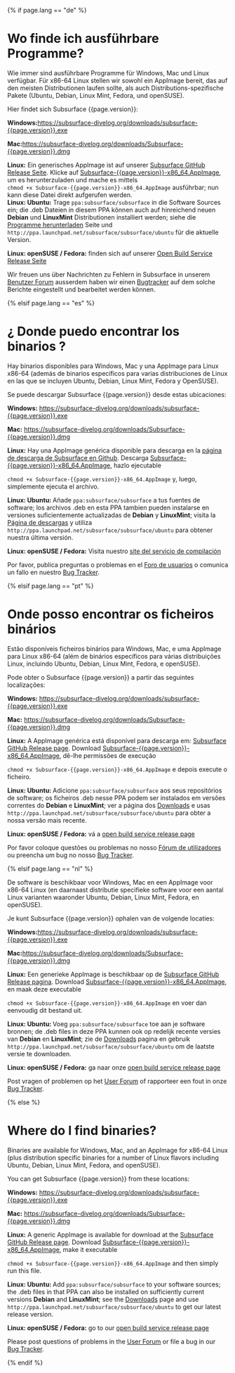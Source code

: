 {% if page.lang == "de" %}

<h1>Wo finde ich ausführbare Programme?</h1>
<p>Wie immer sind ausführbare Programme für Windows, Mac und Linux verfügbar. Für x86-64 Linux stellen wir sowohl ein AppImage bereit, das auf den meisten Distributionen laufen sollte, als auch Distributions-spezifische Pakete (Ubuntu, Debian, Linux Mint, Fedora, und openSUSE).</p>
<p>Hier findet sich Subsurface {{page.version}}:</p>
<p><strong>Windows:</strong><a href="https://subsurface-divelog.org/downloads/subsurface-{{page.version}}.exe">https://subsurface-divelog.org/downloads/subsurface-{{page.version}}.exe</a></p>
<p><strong>Mac:</strong><a href="https://subsurface-divelog.org/downloads/Subsurface-4.8.1.dmg">https://subsurface-divelog.org/downloads/Subsurface-{{page.version}}.dmg</a></p>
<p><strong>Linux:</strong> Ein generisches AppImage ist auf unserer <a href="https://github.com/Subsurface/subsurface/releases/tag/v{{page.version}}">Subsurface GitHub Release Seite</a>. Klicke auf <a href="https://github.com/Subsurface/subsurface/releases/download/v{{page.version}}/Subsurface-{{page.version}}-x86_64.AppImage">Subsurface-{{page.version}}-x86_64.AppImage</a>, um es herunterzuladen und mache es mittels<br><code>chmod +x Subsurface-{{page.version}}-x86_64.AppImage</code> ausführbar; nun kann diese Datei direkt aufgerufen werden.<br><strong>Linux: Ubuntu:</strong> Trage <code>ppa:subsurface/subsurface</code> in die Software Sources ein; die .deb Dateien in diesem PPA können auch auf hinreichend neuen <strong>Debian</strong> und <strong>LinuxMint</strong> Distributionen installiert werden; siehe die <a href="https://subsurface-divelog.org/download/">Programme herunterladen</a> Seite und <code>http://ppa.launchpad.net/subsurface/subsurface/ubuntu</code> für die aktuelle Version.</p>
<p><strong>Linux: openSUSE / Fedora:</strong> finden sich auf unserer <a href="http://software.opensuse.org/download.html?project=home:Subsurface-Divelog&amp;package=subsurface">Open Build Service Release Seite</a></p>
<p>Wir freuen uns über Nachrichten zu Fehlern in Subsurface in unserem <a href="https://subsurface-divelog.org/user-forum/">Benutzer Forum</a> ausserdem haben wir einen <a href="https://github.com/Subsurface/subsurface/issues">Bugtracker</a> auf dem solche Berichte eingestellt und bearbeitet werden können.</p>

{% elsif page.lang == "es" %}
<h1>¿ Donde puedo encontrar los binarios ?</h1>
<p>Hay binarios disponibles para Windows, Mac y una AppImage para Linux x86-64 (además de binarios específicos para varias distribuciones de Linux en las que se incluyen Ubuntu, Debian, Linux Mint, Fedora y OpenSUSE).</p>
<p>Se puede descargar Subsurface {{page.version}} desde estas ubicaciones:</p>
<p><strong>Windows:</strong> <a href="https://subsurface-divelog.org/downloads/subsurface-{{page.version}}.exe">https://subsurface-divelog.org/downloads/subsurface-{{page.version}}.exe</a></p>
<p><strong>Mac:</strong> <a href="https://subsurface-divelog.org/downloads/Subsurface-{{page.version}}.dmg">https://subsurface-divelog.org/downloads/Subsurface-{{page.version}}.dmg</a></p>
<p><strong>Linux:</strong> Hay una AppImage genérica disponible para descarga en la <a href="https://github.com/Subsurface/subsurface/releases/tag/v{{page.version}}">página de descarga de Subsurface en Github</a>. Descarga <a href="https://github.com/Subsurface/subsurface/releases/download/v{{page.version}}/Subsurface-{{page.version}}-x86_64.AppImage">Subsurface-{{page.version}}-x86_64.AppImage</a>, hazlo ejecutable</p>
<p><code>chmod +x Subsurface-{{page.version}}-x86_64.AppImage</code> y, luego, simplemente ejecuta el archivo.</p>
<p><strong>Linux: Ubuntu: </strong>Añade <code>ppa:subsurface/subsurface</code> a tus fuentes de software; los archivos .deb en esta PPA tambien pueden instalarse en versiones suficientemente actualizadas de <strong>Debian</strong> y <strong>LinuxMint</strong>; visita la <a href="https://subsurface-divelog.org/download/">Página de descargas</a> y utiliza <code>http://ppa.launchpad.net/subsurface/subsurface/ubuntu</code> para obtener nuestra última versión.</p>
<p><strong>Linux: openSUSE / Fedora:</strong> Visita nuestro <a href="http://software.opensuse.org/download.html?project=home:Subsurface-Divelog&package=subsurface"> site del servicio de compilación</a></p>
<p>Por favor, publica preguntas o problemas en el <a href="https://subsurface-divelog.org/user-forum/">Foro de usuarios</a> o comunica un fallo en nuestro <a href="https://github.com/Subsurface/subsurface/issues">Bug Tracker</a>.</p>
{% elsif page.lang == "pt" %}

<h1>Onde posso encontrar os ficheiros binários</h1>
<p>Estão disponíveis ficheiros binários para Windows, Mac, e uma AppImage para Linux x86-64 (além de binários específicos para várias distribuições Linux, incluindo Ubuntu, Debian, Linux Mint, Fedora, e openSUSE).</p>
<p>Pode obter o Subsurface {{page.version}} a partir das seguintes localizações:</p>
<p><strong>Windows:</strong> <a href="https://subsurface-divelog.org/downloads/subsurface-{{page.version}}.exe">https://subsurface-divelog.org/downloads/subsurface-{{page.version}}.exe</a></p>
<p><strong>Mac:</strong> <a href="https://subsurface-divelog.org/downloads/Subsurface-{{page.version}}.dmg">https://subsurface-divelog.org/downloads/Subsurface-{{page.version}}.dmg</a></p>
<p><strong>Linux:</strong> A AppImage genérica está disponível para descarga em: <a href="https://github.com/Subsurface/subsurface/releases/tag/v{{page.version}}">Subsurface GitHub Release page</a>. Download <a href="https://github.com/Subsurface/subsurface/releases/download/v{{page.version}}/Subsurface-{{page.version}}-x86_64.AppImage">Subsurface-{{page.version}}-x86_64.AppImage</a>, dê-lhe permissões de execução</p>
<p><code>chmod +x Subsurface-{{page.version}}-x86_64.AppImage</code> e depois execute o ficheiro.</p>
<p><strong>Linux: Ubuntu: </strong>Adicione <code>ppa:subsurface/subsurface</code> aos seus repositórios de software; os ficheiros .deb nesse PPA podem ser instalados em versões correntes do <strong>Debian</strong> e <strong>LinuxMint</strong>; ver a página dos <a href="https://subsurface-divelog.org/download/">Downloads</a> e usas <code>http://ppa.launchpad.net/subsurface/subsurface/ubuntu</code> para obter a nossa versão mais recente.</p>
<p><strong>Linux: openSUSE / Fedora:</strong> vá a <a href="http://software.opensuse.org/download.html?project=home:Subsurface-Divelog&package=subsurface">open build service release page</a></p>
<p>Por favor coloque questões ou problemas no nosso <a href="https://subsurface-divelog.org/user-forum/">Fórum de utilizadores</a> ou preencha um bug no nosso <a href="https://github.com/Subsurface/subsurface/issues">Bug Tracker</a>.</p>

{% elsif page.lang == "nl" %}

<p>De software is beschikbaar voor Windows, Mac en een AppImage voor x86-64 Linux (en daarnaast distributie specifieke software voor een aantal Linux varianten waaronder Ubuntu, Debian, Linux Mint, Fedora, en openSUSE).</p>
<p>Je kunt Subsurface {{page.version}} ophalen van de volgende locaties:</p>
<p><strong>Windows:</strong><a href="https://subsurface-divelog.org/downloads/subsurface-{{page.version}}.exe">https://subsurface-divelog.org/downloads/subsurface-{{page.version}}.exe</a></p>
<p><strong>Mac:</strong><a href="https://subsurface-divelog.org/downloads/Subsurface-{{page.version}}.dmg">https://subsurface-divelog.org/downloads/Subsurface-{{page.version}}.dmg</a></p>
<p><strong>Linux:</strong> Een generieke AppImage is beschikbaar op de <a href="https://github.com/Subsurface/subsurface/releases/tag/v{{page.version}}">Subsurface GitHub Release pagina</a>. Download <a href="https://github.com/Subsurface/subsurface/releases/download/v{{page.version}}/Subsurface-{{page.version}}-x86_64.AppImage">Subsurface-{{page.version}}-x86_64.AppImage</a>, en maak deze executable</p>
<p><code>chmod +x Subsurface-{{page.version}}-x86_64.AppImage</code> en voer dan eenvoudig dit bestand uit.</p>
<p><strong>Linux: Ubuntu: </strong>Voeg <code>ppa:subsurface/subsurface</code> toe aan je software bronnen; de .deb files in deze PPA kunnen ook op redelijk recente versies van <strong>Debian</strong> en <strong>LinuxMint</strong>; zie de <a href="https://subsurface-divelog.org/nl/downloads/">Downloads</a> pagina en gebruik <code>http://ppa.launchpad.net/subsurface/subsurface/ubuntu</code> om de laatste versie te downloaden.</p>
<p><strong>Linux: openSUSE / Fedora:</strong> ga naar onze <a href="http://software.opensuse.org/download.html?project=home:Subsurface-Divelog&amp;package=subsurface">open build service release page</a></p>
<p>Post vragen of problemen op het <a href="https://subsurface-divelog.org/nl/user-forum-nl/">User Forum</a> of rapporteer een fout in onze <a href="https://github.com/Subsurface/subsurface/issues">Bug Tracker</a>.</p>

{% else %}

<h1>Where do I find binaries?</h1>
<p>Binaries are available for Windows, Mac, and an AppImage for x86-64 Linux (plus distribution specific binaries for a number of Linux flavors including Ubuntu, Debian, Linux Mint, Fedora, and openSUSE).</p>
<p>You can get Subsurface {{page.version}} from these locations:</p>
<p><strong>Windows:</strong> <a href="https://subsurface-divelog.org/downloads/subsurface-{{page.version}}.exe">https://subsurface-divelog.org/downloads/subsurface-{{page.version}}.exe</a></p>
<p><strong>Mac:</strong> <a href="https://subsurface-divelog.org/downloads/Subsurface-{{page.version}}.dmg">https://subsurface-divelog.org/downloads/Subsurface-{{page.version}}.dmg</a></p>
<p><strong>Linux:</strong> A generic AppImage is available for download at the <a href="https://github.com/Subsurface/subsurface/releases/tag/v{{page.version}}">Subsurface GitHub Release page</a>. Download <a href="https://github.com/Subsurface/subsurface/releases/download/v{{page.version}}/Subsurface-{{page.version}}-x86_64.AppImage">Subsurface-{{page.version}}-x86_64.AppImage</a>, make it executable</p>
<p><code>chmod +x Subsurface-{{page.version}}-x86_64.AppImage</code> and then simply run this file.</p>
<p><strong>Linux: Ubuntu: </strong>Add <code>ppa:subsurface/subsurface</code> to your software sources; the .deb files in that PPA can also be installed on sufficiently current versions <strong>Debian</strong> and <strong>LinuxMint</strong>; see the <a href="https://subsurface-divelog.org/download/">Downloads</a> page and use <code>http://ppa.launchpad.net/subsurface/subsurface/ubuntu</code> to get our latest release version.</p>
<p><strong>Linux: openSUSE / Fedora:</strong> go to our <a href="http://software.opensuse.org/download.html?project=home:Subsurface-Divelog&package=subsurface">open build service release page</a></p>
<p>Please post questions of problems in the <a href="https://subsurface-divelog.org/user-forum/">User Forum</a> or file a bug in our <a href="https://github.com/Subsurface/subsurface/issues">Bug Tracker</a>.</p>
{% endif %}

